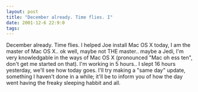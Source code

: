```yaml
---
layout: post
title: "December already. Time flies. I"
date: 2001-12-6 22:9:0
tags: 
---
```


December already. Time flies. I helped Joe install Mac OS X today, I am the master of Mac OS X.. ok well, maybe not THE master.. maybe a Jedi, I'm very knowledgable in the ways of Mac OS X (pronounced "Mac oh ess ten", don't get me started on that). I'm working in 5 hours.. I slept 16 hours yesterday, we'll see how today goes. I'll try making a "same day" update, something I haven't done in a while; it'll be to inform you of how the day went having the freaky sleeping habbit and all.


